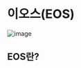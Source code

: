 # 이오스(EOS)

![image](https://github.com/user-attachments/assets/722dada6-9c30-4457-b485-add2adbeb81f)


## EOS란?
    
